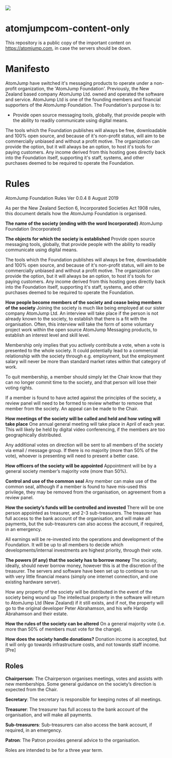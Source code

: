 <img src="https://atomjump.com/images/logo80.png">

# atomjumpcom-content-only
This repository is a public copy of the important content on https://atomjump.com, 
in case the servers should be down.





# Manifesto

AtomJump have switched it's messaging products to operate under a non-profit organization, the 'AtomJump Foundation'. Previously, the New Zealand based company AtomJump Ltd. owned and operated the software and service. AtomJump Ltd is one of the founding members and financial supporters of the AtomJump Foundation. The Foundation's purpose is to:

* Provide open source messaging tools, globally, that provide people with the ability to readily communicate using digital means.

The tools which the Foundation publishes will always be free, downloadable and 100% open source, and because of it's non-profit status, will aim to be commercially unbiased and without a profit motive. The organization can provide the option, but it will always be an option, to host it's tools for paying customers. Any income derived from this hosting goes directly back into the Foundation itself, supporting it's staff, systems, and other purchases deemed to be required to operate the Foundation.


# Rules


AtomJump Foundation Rules
Ver 0.0.4
8 August 2019


As per the New Zealand Section 6, Incorporated Societies Act 1908 rules, this document details how the AtomJump Foundation is organised.


__The name of the society (ending with the word Incorporated)__
AtomJump Foundation (Incorporated)


__The objects for which the society is established__
Provide open source messaging tools, globally, that provide people with the ability to readily communicate using digital means.

The tools which the Foundation publishes will always be free, downloadable and 100% open source, and because of it's non-profit status, will aim to be commercially unbiased and without a profit motive. The organization can provide the option, but it will always be an option, to host it's tools for paying customers. Any income derived from this hosting goes directly back into the Foundation itself, supporting it's staff, systems, and other purchases deemed to be required to operate the Foundation.
                                                  

__How people become members of the society and cease being members of the society__
Joining the society is much like being employed at our sister company AtomJump Ltd. An interview will take place if the person is not already known to the society, to establish that there is a fit with the organisation. Often, this interview will take the form of some voluntary project work within the open source AtomJump Messaging products, to establish an interest level and skill level.

Membership only implies that you actively contribute a vote, when a vote is presented to the whole society. It could potentially lead to a commercial relationship with the society through e.g. employment, but the employment salary will never be more than standard market rates within that category of work.

To quit membership, a member should simply let the Chair know that they can no longer commit time to the society, and that person will lose their voting rights. 

If a member is found to have acted against the principles of the society, a review panel will need to be formed to review whether to remove that member from the society. An appeal can be made to the Chair.


__How meetings of the society will be called and held and how voting will take place__
One annual general meeting will take place in April of each year. This will likely be held by digital video conferencing, if the members are too geographically distributed.

Any additional votes on direction will be sent to all members of the society via email / message group. If there is no majority (more than  50% of the vote), whoever is presenting will need to present a better case.


__How officers of the society will be appointed__
Appointment will be by a general society member’s majority vote (more than 50%).


__Control and use of the common seal__
Any member can make use of the common seal, although if a member is found to have mis-used this privilege, they may be removed from the organisation, on agreement from a review panel.


__How the society’s funds will be controlled and invested__
There will be one person appointed as treasurer, and 2-3 sub-treasurers. The treasurer has full access to the bank account of the organisation, and will make all payments, but the sub-treasurers can also access the account, if required, in an emergency.

All earnings will be re-invested into the operations and development of the Foundation. It will be up to all members to decide which developments/internal investments are highest priority, through their vote.


__The powers (if any) that the society has to borrow money__
The society, ideally, should never borrow money, however this is at the discretion of the treasurer. The servers and software have been set up to continue to run with very little financial means (simply one internet connection, and one existing hardware server).


How any property of the society will be distributed in the event of the society being wound up
The intellectual property in the software will return to AtomJump Ltd (New Zealand) if it still exists, and if not, the property will go to the original developer Peter Abrahamson, and his wife Hardip Abrahamson and their estate.


__How the rules of the society can be altered__
On a general majority vote (i.e. more than 50% of members must vote for the change).


__How does the society handle donations?__
Donation income is accepted, but it will only go towards infrastructure costs, and not towards staff income. [Pre]


## Roles

__Chairperson__: The Chairperson organises meetings, votes and assists with new memberships. Some general guidance on the society’s direction is expected from the Chair.

__Secretary__: The secretary is responsible for keeping notes of all meetings.

__Treasurer__: The treasurer has full access to the bank account of the organisation, and will make all payments.

__Sub-treasurers__:  Sub-treasurers can also access the bank account, if required, in an emergency.

__Patron__: The Patron provides general advice to the organisation.

Roles are intended to be for a three year term.




